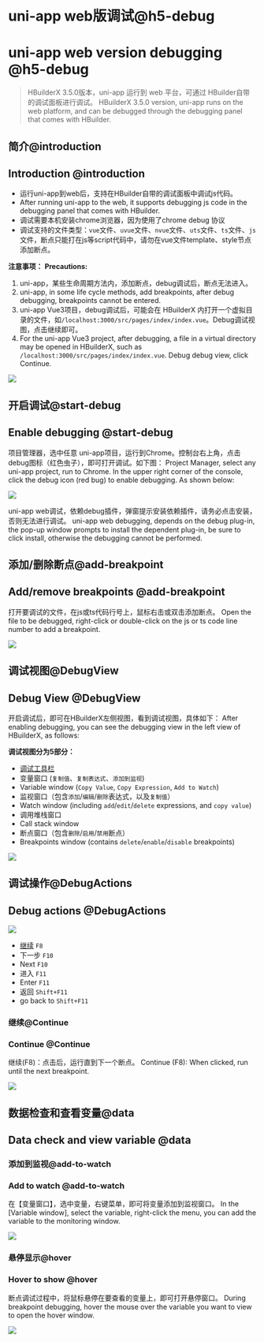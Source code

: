 # uni-app web版调试@h5-debug
# uni-app web version debugging @h5-debug

> HBuilderX 3.5.0版本，uni-app 运行到 web 平台，可通过 HBuilder自带的调试面板进行调试。
> HBuilderX 3.5.0 version, uni-app runs on the web platform, and can be debugged through the debugging panel that comes with HBuilder.

## 简介@introduction
## Introduction @introduction

- 运行uni-app到web后，支持在HBuilder自带的调试面板中调试js代码。
- After running uni-app to the web, it supports debugging js code in the debugging panel that comes with HBuilder.
- 调试需要本机安装chrome浏览器，因为使用了chrome debug 协议
- 调试支持的文件类型：`vue`文件、`uvue`文件、`nvue`文件、`uts`文件、`ts`文件、`js`文件，断点只能打在js等script代码中，请勿在vue文件template、style节点添加断点。

**注意事项：**
**Precautions:**
1. uni-app，某些生命周期方法内，添加断点，debug调试后，断点无法进入。
1. uni-app, in some life cycle methods, add breakpoints, after debug debugging, breakpoints cannot be entered.
2. uni-app Vue3项目，debug调试后，可能会在 HBuilderX 内打开一个虚拟目录的文件，如`/localhost:3000/src/pages/index/index.vue`。Debug调试视图，点击继续即可。
2. For the uni-app Vue3 project, after debugging, a file in a virtual directory may be opened in HBuilderX, such as `/localhost:3000/src/pages/index/index.vue`. Debug debug view, click Continue.

![](https://hx.dcloud.net.cn/static/snapshots/app/h5-debug/overview.png)

## 开启调试@start-debug
## Enable debugging @start-debug

项目管理器，选中任意 uni-app项目，运行到Chrome。控制台右上角，点击debug图标（红色虫子），即可打开调试。如下图：
Project Manager, select any uni-app project, run to Chrome. In the upper right corner of the console, click the debug icon (red bug) to enable debugging. As shown below:

![](https://hx.dcloud.net.cn/static/snapshots/app/h5-debug/open-debug.png)

uni-app web调试，依赖debug插件，弹窗提示安装依赖插件，请务必点击安装，否则无法进行调试。
uni-app web debugging, depends on the debug plug-in, the pop-up window prompts to install the dependent plug-in, be sure to click install, otherwise the debugging cannot be performed.

## 添加/删除断点@add-breakpoint
## Add/remove breakpoints @add-breakpoint

打开要调试的文件，在js或ts代码行号上，鼠标右击或双击添加断点。
Open the file to be debugged, right-click or double-click on the js or ts code line number to add a breakpoint.

![](https://hx.dcloud.net.cn/static/snapshots/app/h5-debug/add_breakpoint.png)

## 调试视图@DebugView
## Debug View @DebugView

开启调试后，即可在HBuilderX左侧视图，看到调试视图，具体如下：
After enabling debugging, you can see the debugging view in the left view of HBuilderX, as follows:

**调试视图分为5部分：**
- [调试工具栏](#debugactions)
- 变量窗口 (`复制值`、`复制表达式`、`添加到监视`)
- Variable window (`Copy Value`, `Copy Expression`, `Add to Watch`)
- 监视窗口（包含`添加`/`编辑`/`删除`表达式，以及`复制值`）
- Watch window (including `add`/`edit`/`delete` expressions, and `copy value`)
- 调用堆栈窗口
- Call stack window
- 断点窗口（包含`删除`/`启用`/`禁用`断点）
- Breakpoints window (contains `delete`/`enable`/`disable` breakpoints)

![](https://hx.dcloud.net.cn/static/snapshots/app/h5-debug/debug_view.png)

## 调试操作@DebugActions
## Debug actions @DebugActions

![](https://hx.dcloud.net.cn/static/snapshots/app/h5-debug/debug_toolbar.png)

- [继续](#continue) `F8`
- 下一步 `F10`
- Next `F10`
- 进入 `F11`
- Enter `F11`
- 返回 `Shift+F11`
- go back to `Shift+F11`

### 继续@Continue
### Continue @Continue

继续(F8)：点击后，运行直到下一个断点。
Continue (F8): When clicked, run until the next breakpoint.

![](https://hx.dcloud.net.cn/static/snapshots/app/h5-debug/continue.png)

## 数据检查和查看变量@data
## Data check and view variable @data

### 添加到监视@add-to-watch
### Add to watch @add-to-watch

在【变量窗口】，选中变量，右键菜单，即可将变量添加到监视窗口。
In the [Variable window], select the variable, right-click the menu, you can add the variable to the monitoring window.

![](https://hx.dcloud.net.cn/static/snapshots/app/h5-debug/add_to_monitor.png)

### 悬停显示@hover
### Hover to show @hover

断点调试过程中，将鼠标悬停在要查看的变量上，即可打开悬停窗口。
During breakpoint debugging, hover the mouse over the variable you want to view to open the hover window.

![](https://hx.dcloud.net.cn/static/snapshots/app/h5-debug/hovering_window.png)
